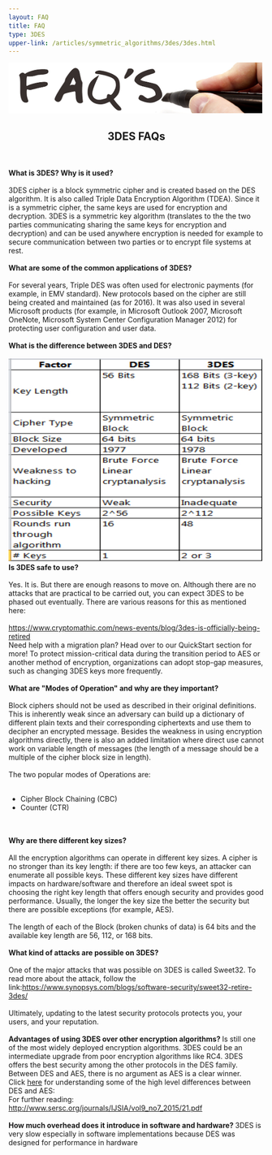 ```yaml
---
layout: FAQ
title: FAQ
type: 3DES
upper-link: /articles/symmetric_algorithms/3des/3des.html
---
```

<p>
  <img src="/img/common/faqs.jpg" style="width:500px;height:100px;" class="center" />
  <center><h2>3DES FAQs</h2></center>
  <br /> <br />
  <strong>What is 3DES? Why is it used?</strong> <br /> <br />
  3DES cipher is a block symmetric cipher and is created based on the DES algorithm. It is also called Triple Data Encryption Algorithm (TDEA). Since it is a symmetric cipher, the same keys are used for encryption and decryption. 3DES is a symmetric key algorithm (translates to the the two parties communicating sharing the same keys for encryption and decryption) and can be used anywhere encryption is needed for example to secure communication between two parties or to encrypt file systems at rest.
  <br /> <br />
  <strong>What are some of the common applications of 3DES?</strong>
  <br /> <br />
  For several years, Triple DES was often used for electronic payments (for example, in EMV standard). New protocols based on the cipher are still being created and maintained (as for 2016). It was also used in several Microsoft products (for example, in Microsoft Outlook 2007, Microsoft OneNote, Microsoft System Center Configuration Manager 2012) for protecting user configuration and user data.
  <br /><br />
  <strong>What is the difference between 3DES and DES?</strong>
  <br /> <br />
  <img src="/img/des_versus_3des.jpg" style="width:500px;height:400px;" class="center" />
  <strong>Is 3DES safe to use?</strong>
  <br /> <br />
  Yes. It is. But there are enough reasons to move on. Although there are no attacks that are practical to be carried out, you can expect 3DES to be phased out eventually. There are various reasons for this as mentioned here:
  <br /> <br />
  <a href="https://www.cryptomathic.com/news-events/blog/3des-is-officially-being-retired"> https://www.cryptomathic.com/news-events/blog/3des-is-officially-being-retired </a>
  <br />
  Need help with a migration plan? Head over to our QuickStart section for more! To protect mission-critical data during the transition period to AES or another method of encryption, organizations can adopt stop-gap measures, such as changing 3DES keys more frequently.
  <br /><br />
  <strong>What are "Modes of Operation" and why are they important?</strong>
  <br /> <br />
  Block ciphers should not be used as described in their original definitions. This is inherently weak since an adversary can build up a dictionary of different plain texts and their corresponding ciphertexts and use them to decipher an encrypted message. Besides the weakness in using encryption algorithms directly, there is also an added limitation where direct use cannot work on variable length of messages (the length of a message should be a multiple of the cipher block size in length).
  <br /><br />
  The two popular modes of Operations are:
  <br /><br />
  <ul>
    <li>Cipher Block Chaining (CBC) </li>
    <li>Counter (CTR) </li>
  </ul>
  <br /> <br />
  <strong>Why are there different key sizes? </strong>
  <br /> <br />
  All the encryption algorithms can operate in different key sizes. A cipher is no stronger than its key length: if there are too few keys, an attacker can enumerate all possible keys. These different key sizes have different impacts on hardware/software and therefore an ideal sweet spot is choosing the right key length that offers enough security and provides good performance. Usually, the longer the key size the better the security but there are possible exceptions (for example, AES).
  <br /><br />
  The length of each of the Block (broken chunks of data) is 64 bits and the available key length are 56, 112, or 168 bits.
  <br /> <br />
  <strong>What kind of attacks are possible on 3DES?</strong>
  <br /> <br />
  One of the major attacks that was possible on 3DES is called Sweet32. To read more about the attack, follow the link:<a href="https://www.synopsys.com/blogs/software-security/sweet32-retire-3des/">https://www.synopsys.com/blogs/software-security/sweet32-retire-3des/</a>
  <br /> <br />
  Ultimately, updating to the latest security protocols protects you, your users, and your reputation.
  <br /> <br />
  <strong> Advantages of using 3DES over other encryption algorithms?  </strong>
  Is still one of the most widely deployed encryption algorithms. 3DES could be an intermediate upgrade from poor encryption algorithms like RC4. 3DES offers the best security among the other protocols in the DES family. Between DES and AES, there is no argument as AES is a clear winner.
  <br />
  Click <a href="https://techdifferences.com/difference-between-des-and-aes.html">here</a> for understanding some of the high level differences between DES and AES:
  <br />
  For further reading: <a href="http://www.sersc.org/journals/IJSIA/vol9_no7_2015/21.pdf"> http://www.sersc.org/journals/IJSIA/vol9_no7_2015/21.pdf </a>
  <br /><br />
  <strong> How much overhead does it introduce in software and hardware? </strong>
  3DES is very slow especially in software implementations because DES was designed for performance in hardware
  <br />
</p>
